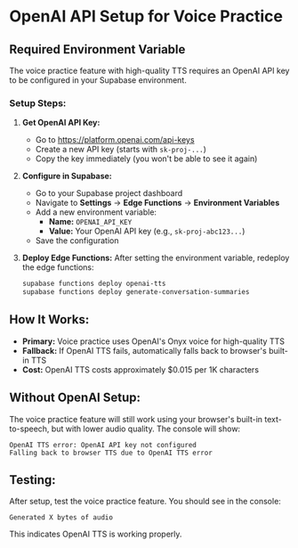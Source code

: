 # OpenAI API Setup for Voice Practice

## Required Environment Variable

The voice practice feature with high-quality TTS requires an OpenAI API key to be configured in your Supabase environment.

### Setup Steps:

1. **Get OpenAI API Key:**
   - Go to https://platform.openai.com/api-keys
   - Create a new API key (starts with `sk-proj-...`)
   - Copy the key immediately (you won't be able to see it again)

2. **Configure in Supabase:**
   - Go to your Supabase project dashboard
   - Navigate to **Settings** → **Edge Functions** → **Environment Variables**
   - Add a new environment variable:
     - **Name:** `OPENAI_API_KEY`
     - **Value:** Your OpenAI API key (e.g., `sk-proj-abc123...`)
   - Save the configuration

3. **Deploy Edge Functions:**
   After setting the environment variable, redeploy the edge functions:
   ```bash
   supabase functions deploy openai-tts
   supabase functions deploy generate-conversation-summaries
   ```

## How It Works:

- **Primary:** Voice practice uses OpenAI's Onyx voice for high-quality TTS
- **Fallback:** If OpenAI TTS fails, automatically falls back to browser's built-in TTS
- **Cost:** OpenAI TTS costs approximately $0.015 per 1K characters

## Without OpenAI Setup:

The voice practice feature will still work using your browser's built-in text-to-speech, but with lower audio quality. The console will show:

```
OpenAI TTS error: OpenAI API key not configured
Falling back to browser TTS due to OpenAI TTS error
```

## Testing:

After setup, test the voice practice feature. You should see in the console:
```
Generated X bytes of audio
```

This indicates OpenAI TTS is working properly.